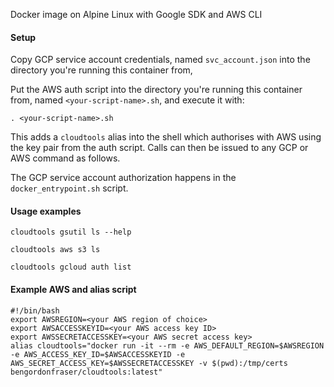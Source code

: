 Docker image on Alpine Linux with Google SDK and AWS CLI

#### Setup

Copy GCP service account credentials, named `svc_account.json` into the directory you're running this container from,

Put the AWS auth script into the directory you're running this container from, named `<your-script-name>.sh`, 
and execute it with: 

```
. <your-script-name>.sh
```
This adds a `cloudtools` alias into the shell which authorises with AWS using the key pair from the auth script. Calls can then be issued to any GCP or AWS command as follows. 

The GCP service account authorization happens in the `docker_entrypoint.sh` script.

#### Usage examples

```
cloudtools gsutil ls --help
```
```
cloudtools aws s3 ls 
```
```
cloudtools gcloud auth list
```

#### Example AWS and alias script
```
#!/bin/bash
export AWSREGION=<your AWS region of choice>
export AWSACCESSKEYID=<your AWS access key ID>
export AWSSECRETACCESSKEY=<your AWS secret access key>
alias cloudtools="docker run -it --rm -e AWS_DEFAULT_REGION=$AWSREGION -e AWS_ACCESS_KEY_ID=$AWSACCESSKEYID -e AWS_SECRET_ACCESS_KEY=$AWSSECRETACCESSKEY -v $(pwd):/tmp/certs bengordonfraser/cloudtools:latest"
```

